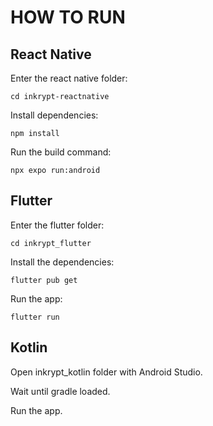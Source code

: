 # HOW TO RUN

## React Native

Enter the react native folder:

```
cd inkrypt-reactnative
```

Install dependencies:

```
npm install
```

Run the build command:

```
npx expo run:android
```

## Flutter

Enter the flutter folder:

```
cd inkrypt_flutter
```

Install the dependencies:

```
flutter pub get
```

Run the app:

```
flutter run
```

## Kotlin

Open inkrypt_kotlin folder with Android Studio. 

Wait until gradle loaded. 

Run the app.

